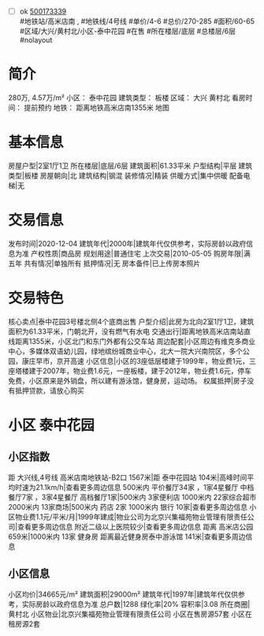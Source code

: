 - [ ] ok [500173339](https://bj.5i5j.com/ershoufang/500173339.html)  
 #地铁站/高米店南 ,  #地铁线/4号线
#单价/4-6 #总价/270-285 #面积/60-65   #区域/大兴/黄村北/小区-泰中花园 #在售 #所在楼层/底层 #总楼层/6层 #nolayout 
# 简介 
 280万,  4.57万/m² 
小区： 泰中花园
建筑类型： 板楼
区域： 大兴 黄村北
看房时间： 提前预约
地铁： 距离地铁高米店南1355米 地图
# 基本信息 
 房屋户型|2室1厅1卫
所在楼层|底层/6层
建筑面积|61.33平米
户型结构|平层
建筑类型|板楼
房屋朝向|北
建筑结构|钢混
装修情况|精装
供暖方式|集中供暖
配备电梯|无
# 交易信息 
 发布时间|2020-12-04
建筑年代|2000年|建筑年代仅供参考，实际房龄以政府信息为准
产权性质|商品房
规划用途|普通住宅
上次交易|2010-05-05
购房年限|满五年
共有情况|单独所有
抵押情况|无
房本备件|已上传房本照片
# 交易特色 
 核心卖点|泰中花园3号楼北侧4个底商出售
户型介绍|此房为北向2室1厅1卫，建筑面积为61.33平米，门朝北开，没有燃气有水电
交通出行|距离地铁高米店南站直线距离1355米，小区北门和东门外都有公交车站
周边配套|小区周边有维克多商业中心，多媒体双语幼儿园，绿地缤纷城商业中心，北大一院大兴南院区，多个公园，康庄早市，京开高速
小区信息|小区的3座低层楼建于1999年，物业费1元，三座塔楼建于2007年，物业费1.6元，一座板楼，建于2012年，物业费1.6元，停车免费，小区原来是外销盘，所以建有游泳馆，健身房，运动场。
权属抵押|房子没有抵押贷款，请放心购买
# 小区 泰中花园
## 小区指数 
 距 大兴线,4号线 高米店南地铁站-B2口 1567米|距 泰中花园站 104米|高峰时间平均时速为21.1km/h|查看更多周边信息
500米内 平价餐厅34家 ，1家4星餐厅
中档餐厅7家 ，3家4星餐厅
高档餐厅1家|500米内 3家便利店
1000米内 22家综合超市
2000米内 13家商场|500米内 药店 2家
1000米内 银行 10家|查看更多周边信息
小区物业费1.1元/平米/月|1999年建成|物业公司为北京兴集福苑物业管理有限责任公司|查看更多周边信息
附近二级以上医院较少|查看更多周边信息
距离 高米店公园 659米|1000米内 13家 健身房
距离最近健身房泰中游泳馆 141米|查看更多周边信息
## 小区信息 
 小区均价|34665元/m²
建筑面积|29000m²
建筑年代|1997年|建筑年代仅供参考，实际房龄以政府信息为准
总户数|1288
绿化率|20%
容积率|3.08
所在商圈|黄村北
小区物业|北京兴集福苑物业管理有限责任公司
小区在售房源57套
小区在租房源2套
